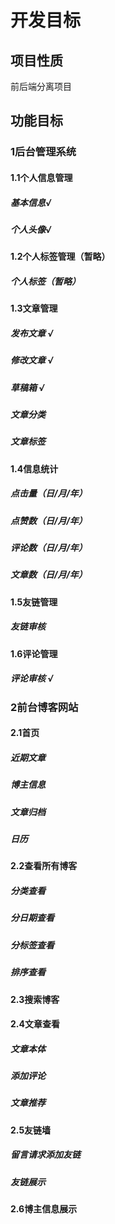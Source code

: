 # 开发目标

## 项目性质

前后端分离项目

## 功能目标

### 1后台管理系统

#### 1.1个人信息管理

##### 基本信息√

##### 个人头像√



#### 1.2个人标签管理（暂略）

##### 个人标签（暂略）



#### 1.3文章管理

##### 发布文章 √

##### 修改文章 √

##### 草稿箱 √

##### 文章分类

##### 文章标签



#### 1.4信息统计

##### 点击量（日/月/年）

##### 点赞数（日/月/年）

##### 评论数（日/月/年）

##### 文章数（日/月/年）

#### 1.5友链管理

##### 友链审核

#### 1.6评论管理

##### 评论审核 √

### 2前台博客网站

#### 2.1首页

##### 近期文章

##### 博主信息

##### 文章归档

##### 日历



#### 2.2查看所有博客

##### 分类查看

##### 分日期查看

##### 分标签查看

##### 排序查看

#### 2.3搜索博客

#### 2.4文章查看

##### 文章本体

##### 添加评论

##### 文章推荐

#### 2.5友链墙

##### 留言请求添加友链

##### 友链展示



#### 2.6博主信息展示

